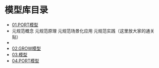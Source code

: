 # 模型库目录
- [01.PORT模型](PORT模型.md)
 - 元规范概念
元规范原理
元规范场景化应用
元规范实践（这里放大家的通关贴）
- 
- [02.GROW模型](GROW模型.md)
- [03.模型](PORT模型.md)
- [04.PORT模型](PORT模型.md)